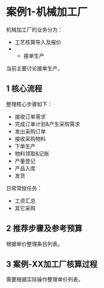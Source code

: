 # 案例1-机械加工厂
机械加工厂的业务分为：  
* 工艺核算导入及报价
* * 接单生产  

当前主要讨论接单生产。

## 1 核心流程
整理核心步骤如下：  
* 接收订单需求  
* 完成订单计划&产生采购需求  
* 发出采购订单  
* 接收采购物料  
* 下单生产
* 物料领取&记账  
* 产量登记
* 产品入库
* 发货  

日常常规任务：  
* 工资汇总  
* 其它采购  


## 2 推荐步骤及参考预算  
根据单价整理条目列表。

## 3 案例-XX加工厂核算过程
需要根据实际操作整理单价列表。


